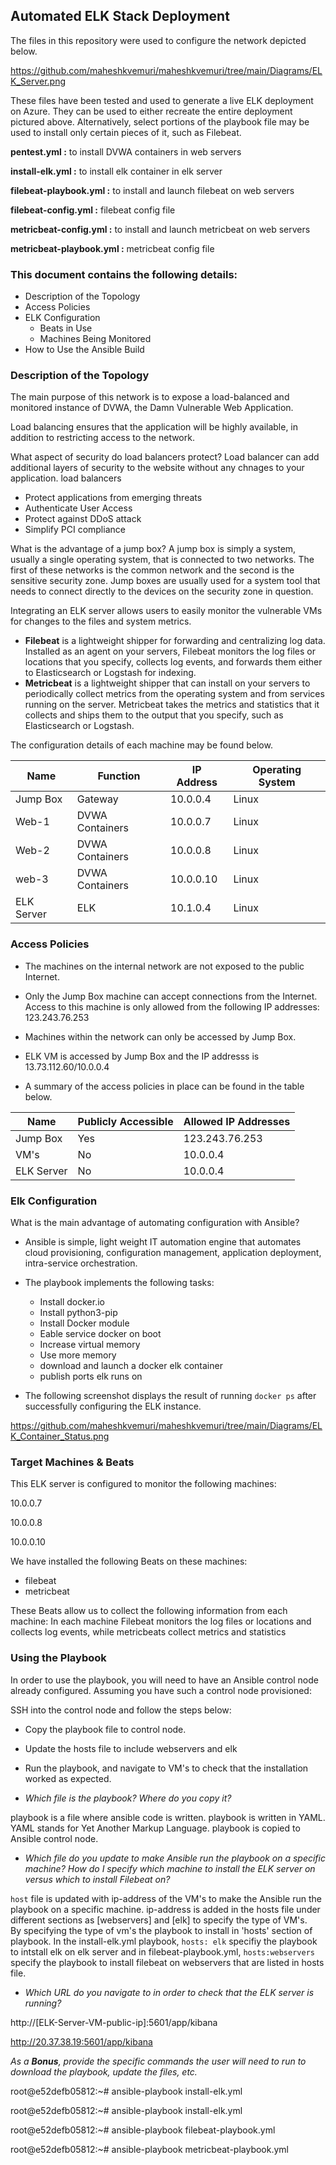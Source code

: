 ## Automated ELK Stack Deployment

The files in this repository were used to configure the network depicted below.

https://github.com/maheshkvemuri/maheshkvemuri/tree/main/Diagrams/ELK_Server.png


These files have been tested and used to generate a live ELK deployment on Azure. They can be used to either recreate the entire deployment pictured above. Alternatively, select portions of the playbook file may be used to install only certain pieces of it, such as Filebeat.

 **pentest.yml :** to install DVWA containers in web servers 
 
 **install-elk.yml :** to install elk container in elk server
 
 **filebeat-playbook.yml :** to install and launch filebeat on web servers
 
 **filebeat-config.yml :** filebeat config file
 
 **metricbeat-config.yml :** to install and launch metricbeat on web servers
 
 **metricbeat-playbook.yml :** metricbeat config file

### This document contains the following details:
- Description of the Topology
- Access Policies
- ELK Configuration
  - Beats in Use
  - Machines Being Monitored
- How to Use the Ansible Build


### Description of the Topology

The main purpose of this network is to expose a load-balanced and monitored instance of DVWA, the Damn Vulnerable Web Application.

Load balancing ensures that the application will be highly available, in addition to restricting access to the network.

What aspect of security do load balancers protect? 
Load balancer can add additional layers of security to the website without any chnages to your application. load balancers  
- Protect applications from emerging threats
- Authenticate User Access
- Protect against DDoS attack
- Simplify PCI compliance

What is the advantage of a jump box?
A jump box is simply a system, usually a single operating system, that is connected to two networks. The first of these networks is the common network and the second is the sensitive security zone. Jump boxes are usually used for a system tool that needs to connect directly to the devices on the security zone in question.

Integrating an ELK server allows users to easily monitor the vulnerable VMs for changes to the files and system metrics.
- **Filebeat** is a lightweight shipper for forwarding and centralizing log data. Installed as an agent on your servers, Filebeat monitors the log files or locations that you specify, collects log events, and forwards them either to Elasticsearch or Logstash for indexing.
- **Metricbeat** is a lightweight shipper that can install on your servers to periodically collect metrics from the operating system and from services running on the server. Metricbeat takes the metrics and statistics that it collects and ships them to the output that you specify, such as Elasticsearch or Logstash.

The configuration details of each machine may be found below.

| Name      | Function         | IP Address | Operating System |
|-----------|------------------|------------|------------------|
| Jump Box  | Gateway          | 10.0.0.4   | Linux            |
| Web-1     | DVWA Containers  | 10.0.0.7   | Linux            |
| Web-2     | DVWA Containers  | 10.0.0.8   | Linux            |
| web-3     | DVWA Containers  | 10.0.0.10  | Linux            |
| ELK Server| ELK              | 10.1.0.4   | Linux            |


### Access Policies

- The machines on the internal network are not exposed to the public Internet. 

- Only the Jump Box machine can accept connections from the Internet. Access to this machine is only allowed from the following IP addresses: 123.243.76.253

- Machines within the network can only be accessed by Jump Box.

- ELK VM is accessed by Jump Box and the IP addresss is 13.73.112.60/10.0.0.4 

- A summary of the access policies in place can be found in the table below.

| Name       | Publicly Accessible | Allowed IP Addresses |
|------------|---------------------|----------------------|
| Jump Box   | Yes                 | 123.243.76.253       |
| VM's       | No                  | 10.0.0.4             |
| ELK Server | No                  | 10.0.0.4             |

### Elk Configuration

What is the main advantage of automating configuration with Ansible?
- Ansible is simple, light weight IT automation engine that automates cloud provisioning, configuration management, application deployment, intra-service orchestration.

- The playbook implements the following tasks:
    - Install docker.io
    - Install python3-pip
    - Install Docker module
    - Eable service docker on boot
    - Increase virtual memory
    - Use more memory
    - download and launch a docker elk container
    - publish ports elk runs on

- The following screenshot displays the result of running `docker ps` after successfully configuring the ELK instance.

https://github.com/maheshkvemuri/maheshkvemuri/tree/main/Diagrams/ELK_Container_Status.png

### Target Machines & Beats
This ELK server is configured to monitor the following machines:

   10.0.0.7
   
   10.0.0.8
   
   10.0.0.10

We have installed the following Beats on these machines:
- filebeat
- metricbeat

These Beats allow us to collect the following information from each machine:
In each machine Filebeat monitors the log files or locations and collects log events, while metricbeats collect metrics and statistics

### Using the Playbook
In order to use the playbook, you will need to have an Ansible control node already configured. Assuming you have such a control node provisioned: 

SSH into the control node and follow the steps below:
- Copy the playbook file to control node.
- Update the hosts file to include webservers and elk
- Run the playbook, and navigate to VM's to check that the installation worked as expected.

- _Which file is the playbook? Where do you copy it?_

playbook is a file where ansible code is written. playbook is written in YAML. YAML stands for Yet Another Markup Language. playbook is copied to Ansible control node.

- _Which file do you update to make Ansible run the playbook on a specific machine? How do I specify which machine to install the ELK server on versus which to install Filebeat on?_

`host` file is updated with ip-address of the VM's to make the Ansible run the playbook on a specific machine. ip-address is added in the hosts file under different sections as [webservers] and [elk] to specify the type of VM's.   
By specifying the type of vm's the playbook to install in 'hosts' section of playbook. In the install-elk.yml playbook, `hosts: elk` specifiy the playbook to intstall elk on elk server and in filebeat-playbook.yml, `hosts:webservers` specify the playbook to install filebeat on webservers that are listed in hosts file.  

- _Which URL do you navigate to in order to check that the ELK server is running?_

http://[ELK-Server-VM-public-ip]:5601/app/kibana

http://20.37.38.19:5601/app/kibana
 
_As a **Bonus**, provide the specific commands the user will need to run to download the playbook, update the files, etc._

root@e52defb05812:~# ansible-playbook install-elk.yml

root@e52defb05812:~# ansible-playbook install-elk.yml

root@e52defb05812:~# ansible-playbook filebeat-playbook.yml

root@e52defb05812:~# ansible-playbook metricbeat-playbook.yml
